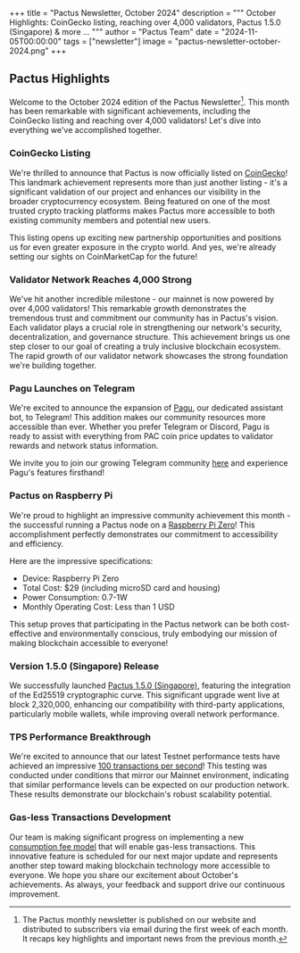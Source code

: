 +++
title = "Pactus Newsletter, October 2024"
description = """
October Highlights: CoinGecko listing, reaching over 4,000 validators, Pactus 1.5.0 (Singapore) & more ...
"""
author = "Pactus Team"
date = "2024-11-05T00:00:00"
tags = ["newsletter"]
image = "pactus-newsletter-october-2024.png"
+++

## Pactus Highlights

Welcome to the October 2024 edition of the Pactus Newsletter[^1].
This month has been remarkable with significant achievements,
including the CoinGecko listing and reaching over 4,000 validators!
Let's dive into everything we've accomplished together.

### CoinGecko Listing

We're thrilled to announce that Pactus is now officially listed on
[CoinGecko](https://www.coingecko.com/en/coins/pactus)!
This landmark achievement represents more than just another listing -
it's a significant validation of our project and enhances our visibility in the broader cryptocurrency ecosystem.
Being featured on one of the most trusted crypto tracking platforms makes Pactus more accessible to
both existing community members and potential new users.

This listing opens up exciting new partnership opportunities and positions us for
even greater exposure in the crypto world.
And yes, we're already setting our sights on CoinMarketCap for the future!

### Validator Network Reaches 4,000 Strong

We've hit another incredible milestone - our mainnet is now powered by over 4,000 validators!
This remarkable growth demonstrates the tremendous trust and commitment our community has in Pactus's vision.
Each validator plays a crucial role in strengthening our network's security, decentralization, and governance structure.
This achievement brings us one step closer to our goal of creating a truly inclusive blockchain ecosystem.
The rapid growth of our validator network showcases the strong foundation we're building together.

### Pagu Launches on Telegram

We're excited to announce the expansion of [Pagu](https://github.com/pagu-project/Pagu/), our dedicated assistant bot,
to Telegram!
This addition makes our community resources more accessible than ever.
Whether you prefer Telegram or Discord, Pagu is ready to assist with everything from PAC coin price updates to
validator rewards and network status information.

We invite you to join our growing Telegram community [here](https://t.me/pactuschat) and
experience Pagu's features firsthand!

### Pactus on Raspberry Pi

We're proud to highlight an impressive community achievement this month -
the successful running a Pactus node on a
[Raspberry Pi Zero](https://www.raspberrypi.com/products/raspberry-pi-zero/)!
This accomplishment perfectly demonstrates our commitment to accessibility and efficiency.

Here are the impressive specifications:

- Device: Raspberry Pi Zero
- Total Cost: $29 (including microSD card and housing)
- Power Consumption: 0.7-1W
- Monthly Operating Cost: Less than 1 USD

This setup proves that participating in the Pactus network can be both cost-effective and environmentally conscious,
truly embodying our mission of making blockchain accessible to everyone!

### Version 1.5.0 (Singapore) Release

We successfully launched
[Pactus 1.5.0 (Singapore)](https://pactus.org/2024/10/08/pactus-1.5.0-singapore-released/),
featuring the integration of the Ed25519 cryptographic curve.
This significant upgrade went live at block 2,320,000,
enhancing our compatibility with third-party applications, particularly mobile wallets,
while improving overall network performance.

### TPS Performance Breakthrough

We're excited to announce that our latest Testnet performance tests have achieved
an impressive [100 transactions per second](https://pactus.org/2024/10/10/pactus-reaches-100-tps/)!
This testing was conducted under conditions that mirror our Mainnet environment,
indicating that similar performance levels can be expected on our production network.
These results demonstrate our blockchain's robust scalability potential.

### Gas-less Transactions Development

Our team is making significant progress on implementing a new
[consumption fee model](https://pips.pactus.org/PIPs/pip-31) that
will enable gas-less transactions. This innovative feature is scheduled for
our next major update and represents another step toward making blockchain technology more accessible to everyone.
We hope you share our excitement about October's achievements.
As always, your feedback and support drive our continuous improvement.

[^1]:
    The Pactus monthly newsletter is published on our website and
    distributed to subscribers via email during the first week of each month.
    It recaps key highlights and important news from the previous month.
